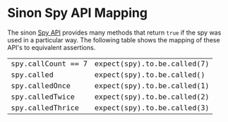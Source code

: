 # Sinon Spy API Mapping

The sinon [Spy API](http://sinonjs.org/docs/#spies-api) provides many methods that
return `true` if the spy was used in a particular way. The following table shows
the mapping of these API's to equivalent assertions.

<code><table>
    <tr>
        <td>spy.callCount == 7</td>  <td>expect(spy).to.be.called(7)</td>
    </tr>
    <tr>
        <td>spy.called</td>  <td>expect(spy).to.be.called()</td>
    </tr>
    <tr>
        <td>spy.calledOnce</td>  <td>expect(spy).to.be.called(1)</td>
    </tr>
    <tr>
        <td>spy.calledTwice</td>  <td>expect(spy).to.be.called(2)</td>
    </tr>
    <tr>
        <td>spy.calledThrice</td>  <td>expect(spy).to.be.called(3)</td>
    </tr>
</table></code>
